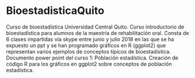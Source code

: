 # BioestadisticaQuito
Curso de bioestadística Universidad Central Quito.
Curso introductorio de bioestadística para alumnos de la maestría de rehabilitación oral.
Consta de 6 clases impartidas vía skype entre junio y julio 2018 en las que se ha expuesto un ppt y se han programado gráficos en R (ggplot2) que representan varios ejemplos de conceptos típicos de bioestadistica.
Documento power point del curso 1: Población estadística.
Creación de código R para los gráficos en ggplot2 sobre conceptos de población estadística.
